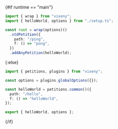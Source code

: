 <script>
    export let runtime = "main";
</script>

{#if runtime == "main"}

```ts
import { wrap } from "vixeny";
import { helloWorld, options } from "./setup.ts";

const root = wrap(options)()
  .stdPetition({
    path: "/ping",
    f: () => "pong",
  })
  .addAnyPetition(helloWorld);
```

{:else}

```ts
import { petitions, plugins } from "vixeny";

const options = plugins.globalOptions({});

const helloWorld = petitions.common()({
  path: "/hello",
  f: () => "helloWorld",
});

export { helloWorld, options };
```

{/if}
